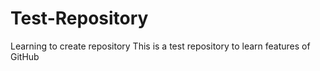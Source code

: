 # Test-Repository
Learning to create repository
This is a test repository to learn features of GitHub

